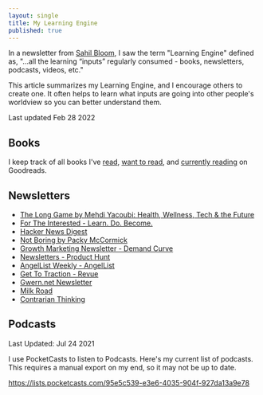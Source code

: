 ```yaml
---
layout: single
title: My Learning Engine
published: true
---
```


In a newsletter from [Sahil Bloom](https://sahilbloom.substack.com/people/12887102-sahil-bloom), I saw the term "Learning Engine" defined as, "...all the learning “inputs” regularly consumed - books, newsletters, podcasts, videos, etc."

This article summarizes my Learning Engine, and I encourage others to create one. It often helps to learn what inputs are going into other people's worldview so you can better understand them. 

Last updated Feb 28 2022

## Books

I keep track of all books I've [read](https://www.goodreads.com/review/list/48435204-amir-sharif?ref=nav_mybooks&shelf=read), [want to read](https://www.goodreads.com/review/list/48435204-amir-sharif?ref=nav_mybooks&shelf=to-read), and [currently reading](https://www.goodreads.com/review/list/48435204-amir-sharif?ref=nav_mybooks&shelf=currently-reading) on Goodreads. 

## Newsletters

- [The Long Game by Mehdi Yacoubi: Health, Wellness, Tech & the Future](https://thelonggame.xyz/)
- [For The Interested - Learn. Do. Become.](https://fortheinterested.com/)
- [Hacker News Digest](https://hndigest.com/)
- [Not Boring by Packy McCormick](https://www.notboring.co/)
- [Growth Marketing Newsletter - Demand Curve](https://www.demandcurve.com/newsletter#n37f05919phxpfne613dt)
- [Newsletters - Product Hunt](https://www.producthunt.com/newsletter)
- [AngelList Weekly - AngelList](https://angel.co/newsletters)
- [Get To Traction - Revue](https://www.getrevue.co/profile/GetToTraction)
- [Gwern.net Newsletter](https://gwern.substack.com/)
- [Milk Road](https://www.milkroad.com/subscribe?ref=syYXu6oPBc)
- [Contrarian Thinking](https://click.convertkit-mail.com/qdude4wl2xi7hx759kbl/owhkhqh4x70dw3cv/aHR0cHM6Ly9zcGFya2xwLmNvLzYyNTc2YzQw)

## Podcasts

Last Updated: Jul 24 2021

I use PocketCasts to listen to Podcasts. Here's my current list of podcasts. This requires a manual export on my end, so it may not be up to date.

https://lists.pocketcasts.com/95e5c539-e3e6-4035-904f-927da13a9e78